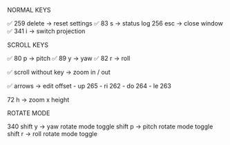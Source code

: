 NORMAL KEYS

✅ 259 delete    -> reset settings
✅ 83  s         -> status log
   256 esc       -> close window
✅ 341 i         -> switch projection

SCROLL KEYS

✅ 80 p       -> pitch
✅ 89 y       -> yaw
✅ 82 r       -> roll

✅ scroll without key  -> zoom in / out

✅ arrows  -> edit offset
	- up 265
	- ri 262
	- do 264
	- le 263

72 h -> zoom x height





ROTATE MODE

340
shift y      -> yaw rotate mode toggle
shift p      -> pitch rotate mode toggle
shift r      -> roll rotate mode toggle